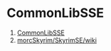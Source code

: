 # CommonLibSSE

1. [CommonLibSSE](https://github.com/Ryan-rsm-McKenzie/CommonLibSSE)
2. [morcSkyrim/SkyrimSE/wiki](https://github.com/morcSkyrim/SkyrimSE/wiki)